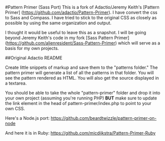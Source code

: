 #Pattern Primer (Sass Port)
This is a fork of Adactio/Jeremy Keith's [Pattern Primer] (https://github.com/adactio/Pattern-Primer). I have convert the css to Sass and Compass. I have tried to stick to the original CSS as closely as possible by using the same organization and output. 

I thought it would be useful to leave this as a snapshot. I will be going beyond Jeremy Keith's code in my fork  [Sass Pattern Primer]  (https://github.com/alienresident/Sass-Pattern-Primer) which will serve as a basis for my own projects.

##Original Adactio README

Create little snippets of markup and save them to the "patterns folder." The pattern primer will generate a list of all the patterns in that folder. You will see the pattern rendered as HTML. You will also get the source displayed in a textarea.

You should be able to take the whole "pattern-primer" folder and drop it into your own project (assuming you're running PHP) **BUT** make sure to update the link element in the head of pattern-primer/index.php to point to your own CSS.

Here's a Node.js port: https://github.com/beardtwizzle/pattern-primer-on-node

And here it is in Ruby: https://github.com/micdijkstra/Pattern-Primer-Ruby